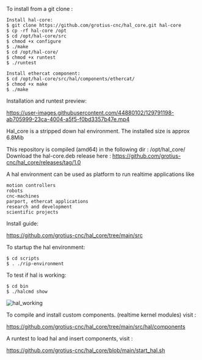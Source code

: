 
To install from a git clone :

	Install hal-core:
	$ git clone https://github.com/grotius-cnc/hal_core.git hal-core
	$ cp -rf hal-core /opt
	$ cd /opt/hal-core/src
	$ chmod +x configure
	$ ./make
	$ cd /opt/hal-core/
	$ chmod +x runtest
	$ ./runtest
	
	Install ethercat component:
	$ cd /opt/hal-core/src/hal/components/ethercat/
	$ chmod +x make 
	$ ./make
	

Installation and runtest preview:

https://user-images.githubusercontent.com/44880102/129791198-ab705999-23ca-4004-a5f5-f0bd3357b47e.mp4

Hal_core is a stripped down hal environment.
The installed size is approx 6.8Mib

This repository is compiled (amd64) in the following dir : /opt/hal_core/
Download the hal-core.deb release here : https://github.com/grotius-cnc/hal_core/releases/tag/1.0

A hal environment can be used as platform to run realtime applications like 

	motion controllers 
	robots
	cnc-machines 
	parport, ethercat applications
	research and development 
	scientific projects

Install guide:

https://github.com/grotius-cnc/hal_core/tree/main/src

To startup the hal environment:

    $ cd scripts
    $ . ./rip-environment
    
To test if hal is working:

    $ cd bin 
    $ ./halcmd show
    
![hal_working](https://user-images.githubusercontent.com/44880102/129553575-bca46124-055e-47be-980e-ba4062991ffc.jpg)


To compile and install custom components. (realtime kernel modules) visit : 

https://github.com/grotius-cnc/hal_core/tree/main/src/hal/components

A runtest to load hal and insert components, visit :

https://github.com/grotius-cnc/hal_core/blob/main/start_hal.sh


    
